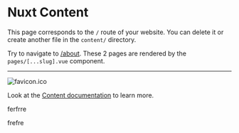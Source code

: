 # Nuxt Content

This page corresponds to the `/` route of your website. You can delete it or create another file in the `content/` directory.

Try to navigate to [/about](/about). These 2 pages are rendered by the `pages/[...slug].vue` component.

---

![favicon.ico](/favicon.ico)

Look at the [Content documentation](https://content.nuxtjs.org/) to learn more.

ferfrre

frefre

